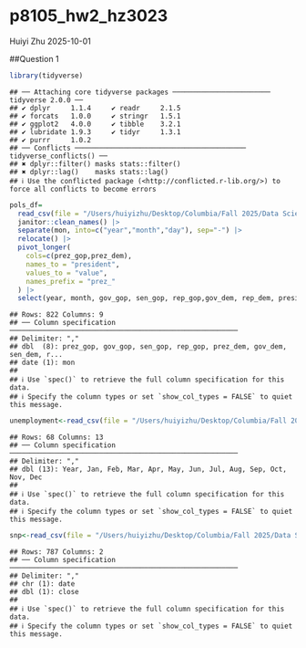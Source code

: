 p8105_hw2_hz3023
================
Huiyi Zhu
2025-10-01

\##Question 1

``` r
library(tidyverse)
```

    ## ── Attaching core tidyverse packages ──────────────────────── tidyverse 2.0.0 ──
    ## ✔ dplyr     1.1.4     ✔ readr     2.1.5
    ## ✔ forcats   1.0.0     ✔ stringr   1.5.1
    ## ✔ ggplot2   4.0.0     ✔ tibble    3.2.1
    ## ✔ lubridate 1.9.3     ✔ tidyr     1.3.1
    ## ✔ purrr     1.0.2     
    ## ── Conflicts ────────────────────────────────────────── tidyverse_conflicts() ──
    ## ✖ dplyr::filter() masks stats::filter()
    ## ✖ dplyr::lag()    masks stats::lag()
    ## ℹ Use the conflicted package (<http://conflicted.r-lib.org/>) to force all conflicts to become errors

``` r
pols_df=
  read_csv(file = "/Users/huiyizhu/Desktop/Columbia/Fall 2025/Data Science I/fivethirtyeight_datasets/pols-month.csv") |> 
  janitor::clean_names() |> 
  separate(mon, into=c("year","month","day"), sep="-") |> 
  relocate() |> 
  pivot_longer(
    cols=c(prez_gop,prez_dem),
    names_to = "president",
    values_to = "value",
    names_prefix = "prez_"
  ) |> 
  select(year, month, gov_gop, sen_gop, rep_gop,gov_dem, rep_dem, president )
```

    ## Rows: 822 Columns: 9
    ## ── Column specification ────────────────────────────────────────────────────────
    ## Delimiter: ","
    ## dbl  (8): prez_gop, gov_gop, sen_gop, rep_gop, prez_dem, gov_dem, sen_dem, r...
    ## date (1): mon
    ## 
    ## ℹ Use `spec()` to retrieve the full column specification for this data.
    ## ℹ Specify the column types or set `show_col_types = FALSE` to quiet this message.

``` r
unemployment<-read_csv(file = "/Users/huiyizhu/Desktop/Columbia/Fall 2025/Data Science I/fivethirtyeight_datasets/unemployment.csv")
```

    ## Rows: 68 Columns: 13
    ## ── Column specification ────────────────────────────────────────────────────────
    ## Delimiter: ","
    ## dbl (13): Year, Jan, Feb, Mar, Apr, May, Jun, Jul, Aug, Sep, Oct, Nov, Dec
    ## 
    ## ℹ Use `spec()` to retrieve the full column specification for this data.
    ## ℹ Specify the column types or set `show_col_types = FALSE` to quiet this message.

``` r
snp<-read_csv(file = "/Users/huiyizhu/Desktop/Columbia/Fall 2025/Data Science I/fivethirtyeight_datasets/snp.csv")
```

    ## Rows: 787 Columns: 2
    ## ── Column specification ────────────────────────────────────────────────────────
    ## Delimiter: ","
    ## chr (1): date
    ## dbl (1): close
    ## 
    ## ℹ Use `spec()` to retrieve the full column specification for this data.
    ## ℹ Specify the column types or set `show_col_types = FALSE` to quiet this message.
